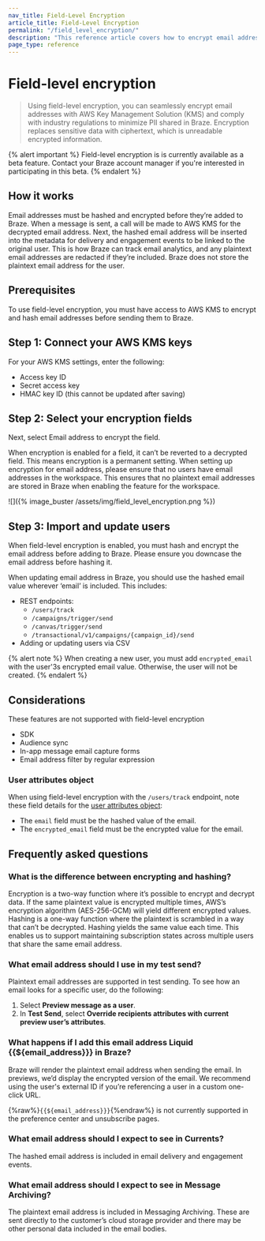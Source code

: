 ```yaml
---
nav_title: Field-Level Encryption
article_title: Field-Level Encryption
permalink: "/field_level_encryption/"
description: "This reference article covers how to encrypt email addresses to minimize PII shared in Braze."
page_type: reference
---
```


# Field-level encryption

> Using field-level encryption, you can seamlessly encrypt email addresses with AWS Key Management Solution (KMS) and comply with industry regulations to minimize PII shared in Braze. Encryption replaces sensitive data with ciphertext, which is unreadable encrypted information.

{% alert important %}
Field-level encryption is is currently available as a beta feature. Contact your Braze account manager if you're interested in participating in this beta.
{% endalert %}

## How it works

Email addresses must be hashed and encrypted before they’re added to Braze. When a message is sent, a call will be made to AWS KMS for the decrypted email address. Next, the hashed email address will be inserted into the metadata for delivery and engagement events to be linked to the original user. This is how Braze can track email analytics, and any plaintext email addresses are redacted if they’re included. Braze does not store the plaintext email address for the user.

## Prerequisites

To use field-level encryption, you must have access to AWS KMS to encrypt and hash email addresses before sending them to Braze.

## Step 1: Connect your AWS KMS keys

For your AWS KMS settings, enter the following:

- Access key ID
- Secret access key
- HMAC key ID (this cannot be updated after saving)

## Step 2: Select your encryption fields
Next, select Email address to encrypt the field. 

When encryption is enabled for a field, it can’t be reverted to a decrypted field. This means encryption is a permanent setting. When setting up encryption for email address, please ensure that no users have email addresses in the workspace. This ensures that no plaintext email addresses are stored in Braze when enabling the feature for the workspace.

![]({% image_buster /assets/img/field_level_encryption.png %})

## Step 3: Import and update users

When field-level encryption is enabled, you must hash and encrypt the email address before adding to Braze. Please ensure you downcase the email address before hashing it.

When updating email address in Braze, you should use the hashed email value wherever ‘email’ is included. This includes:

- REST endpoints:
    - `/users/track`
    - `/campaigns/trigger/send`
    - `/canvas/trigger/send`
    - `/transactional/v1/campaigns/{campaign_id}/send`
- Adding or updating users via CSV

{% alert note %}
When creating a new user, you must add `encrypted_email` with the user'3s encrypted email value. Otherwise, the user will not be created.
{% endalert %}

## Considerations

These features are not supported with field-level encryption

- SDK
- Audience sync
- In-app message email capture forms
- Email address filter by regular expression

### User attributes object

When using field-level encryption with the `/users/track` endpoint, note these field details for the [user attributes object]({{site.baseurl}}/api/objects_filters/user_attributes_object):

- The `email` field must be the hashed value of the email.
- The `encrypted_email` field must be the encrypted value for the email.

## Frequently asked questions

### What is the difference between encrypting and hashing?

Encryption is a two-way function where it’s possible to encrypt and decrypt data. If the same plaintext value is encrypted multiple times, AWS’s encryption algorithm (AES-256-GCM) will yield different encrypted values. Hashing is a one-way function where the plaintext is scrambled in a way that can’t be decrypted. Hashing yields the same value each time. This enables us to support maintaining subscription states across multiple users that share the same email address.

### What email address should I use in my test send?
Plaintext email addresses are supported in test sending. To see how an email looks for a specific user, do the following:

1. Select **Preview message as a user**.
2. In **Test Send**, select **Override recipients attributes with current preview user’s attributes**.

### What happens if I add this email address Liquid {{${email_address}}} in Braze?

Braze will render the plaintext email address when sending the email. In previews, we’d display the encrypted version of the email. We recommend using the user's external ID if you’re referencing a user in a custom one-click URL.

{%raw%}`{{${email_address}}}`{%endraw%} is not currently supported in the preference center and unsubscribe pages.

### What email address should I expect to see in Currents?

The hashed email address is included in email delivery and engagement events.

### What email address should I expect to see in Message Archiving?

The plaintext email address is included in Messaging Archiving. These are sent directly to the customer’s cloud storage provider and there may be other personal data included in the email bodies.
